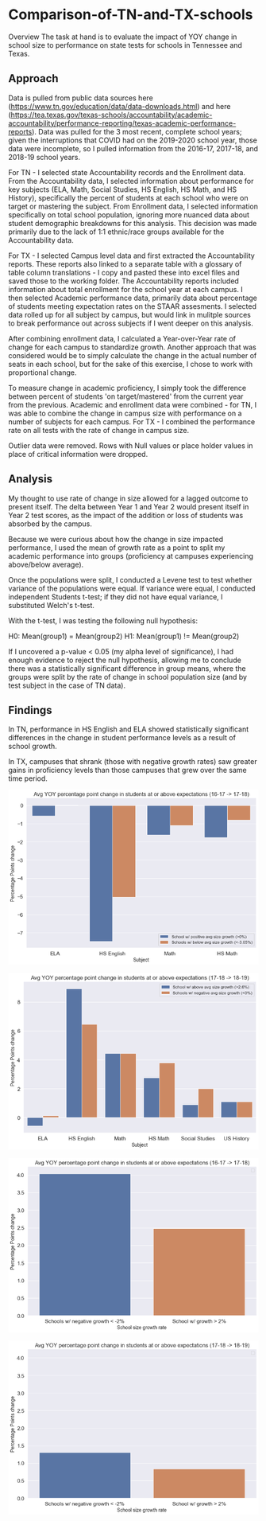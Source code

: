 # Comparison-of-TN-and-TX-schools

Overview
The task at hand is to evaluate the impact of YOY change in school size to performance on state tests for schools in Tennessee and Texas.

## Approach
Data is pulled from public data sources here (https://www.tn.gov/education/data/data-downloads.html) and here (https://tea.texas.gov/texas-schools/accountability/academic-accountability/performance-reporting/texas-academic-performance-reports). Data was pulled for the 3 most recent, complete school years; given the interruptions that COVID had on the 2019-2020 school year, those data were incomplete, so I pulled information from the 2016-17, 2017-18, and 2018-19 school years.

For TN - I selected state Accountability records and the Enrollment data. From the Accountability data, I selected information about performance for key subjects (ELA, Math, Social Studies, HS English, HS Math, and HS History), specifically the percent of students at each school who were on target or mastering the subject. From Enrollment data, I selected information specifically on total school population, ignoring more nuanced data about student demographic breakdowns for this analysis. This decision was made primarily due to the lack of 1:1 ethnic/race groups available for the Accountability data.

For TX - I selected Campus level data and first extracted the Accountability reports. These reports also linked to a separate table with a glossary of table column translations - I copy and pasted these into excel files and saved those to the working folder. The Accountability reports included information about total enrollment for the school year at each campus. I then selected Academic performance data, primarily data about percentage of students meeting expectation rates on the STAAR assesments. I selected data rolled up for all subject by campus, but would link in mulitple sources to break performance out across subjects if I went deeper on this analysis.

After combining enrollment data, I calculated a Year-over-Year rate of change for each campus to standardize growth. Another approach that was considered would be to simply calculate the change in the actual number of seats in each school, but for the sake of this exercise, I chose to work with proportional change.

To measure change in academic proficiency, I simply took the difference between percent of students 'on target/mastered' from the current year from the previous. Academic and enrollment data were combined - for TN, I was able to combine the change in campus size with performance on a number of subjects for each campus. For TX - I combined the performance rate on all tests with the rate of change in campus size.

Outlier data were removed. Rows with Null values or place holder values in place of critical information were dropped.

## Analysis
My thought to use rate of change in size allowed for a lagged outcome to present itself. The delta between Year 1 and Year 2 would present itself in Year 2 test scores, as the impact of the addition or loss of students was absorbed by the campus.

Because we were curious about how the change in size impacted performance, I used the mean of growth rate as a point to split my academic performance into groups (proficiency at campuses experiencing above/below average).

Once the populations were split, I conducted a Levene test to test whether variance of the populations were equal. If variance were equal, I conducted independent Students t-test; if they did not have equal variance, I substituted Welch's t-test.

With the t-test, I was testing the following null hypothesis:

H0: Mean(group1) = Mean(group2)
H1: Mean(group1) != Mean(group2)

If I uncovered a p-value < 0.05 (my alpha level of significance), I had enough evidence to reject the null hypothesis, allowing me to conclude there was a statistically significant difference in group means, where the groups were split by the rate of change in school population size (and by test subject in the case of TN data).

## Findings
In TN, performance in HS English and ELA showed statistically significant differences in the change in student performance levels as a result of school growth.

In TX, campuses that shrank (those with negative growth rates) saw greater gains in proficiency levels than those campuses that grew over the same time period.

![alt_text](https://github.com/zachzazueta/Comparison-of-TN-and-TX-schools/blob/main/1718TN.png)

![alt_text](https://github.com/zachzazueta/Comparison-of-TN-and-TX-schools/blob/main/1819TN.png)

![alt_text](https://github.com/zachzazueta/Comparison-of-TN-and-TX-schools/blob/main/1718TX.png)

![alt_text](https://github.com/zachzazueta/Comparison-of-TN-and-TX-schools/blob/main/1819TX.png)
